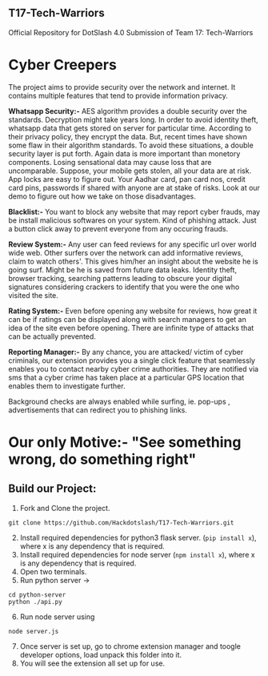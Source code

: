 ## T17-Tech-Warriors
Official Repository for DotSlash 4.0 Submission of Team 17: Tech-Warriors

# Cyber Creepers 
The project aims to provide security over the network and internet. It contains multiple features that tend to provide information privacy.

**Whatsapp Security:-** AES algorithm provides a double security over the standards. Decryption might take years long. In order to avoid identity theft, whatsapp data that gets stored on server for particular time. According to their privacy policy, they encrypt the data. But, recent times have shown some flaw in their algorithm standards. To avoid these situations, a double security layer is put forth. Again data is more important than monetory components. Losing sensational data may cause loss that are uncomparable. Suppose, your mobile gets stolen, all your data are at risk. App locks are easy to figure out. Your Aadhar card, pan card nos, credit card pins, passwords if shared with anyone are at stake of risks. Look at our demo to figure out how we take on those disadvantages.

**Blacklist:-** You want to block any website that may report cyber frauds, may be install malicious softwares on your system. Kind of phishing attack. Just a button click away to prevent everyone from any occuring frauds.

**Review System:-** Any user can feed reviews for any specific url over world wide web. Other surfers over the network can add informative reviews, claim to watch others'. This gives him/her an insight about the website he is going surf. Might be he is saved from future data leaks. Identity theft, browser tracking, searching patterns leading to obscure your digital signatures considering crackers to identify that you were the one who visited the site.

**Rating System:-** Even before opening any website for reviews, how great it can be if ratings can be displayed along with search managers to get an idea of the site even before opening. There are infinite type of attacks that can be actually prevented.

**Reporting Manager:-** By any chance, you are attacked/ victim of cyber criminals, our extension provides you a single click feature that seamlessly enables you to contact nearby cyber crime authorities. They are notified via sms that a cyber crime has taken place at a particular GPS location that enables them to investigate further.

Background checks are always enabled while surfing, ie. pop-ups , advertisements that can redirect you to phishing links.

# Our only Motive:- "See something wrong, do something right" 

## Build our Project:
1. Fork and Clone the project. 
``` 
git clone https://github.com/Hackdotslash/T17-Tech-Warriors.git 
```
2. Install required dependencies for python3 flask server.
(``` pip install x ```), where x is any dependency that is required.
3. Install required dependencies for node server 
(``` npm install x ```), where x is any dependency that is required.
4. Open two terminals.
5. Run python server -> 
```
cd python-server
python ./api.py
```
6. Run node server using 
``` 
node server.js
```
7. Once server is set up, go to chrome extension manager and toogle developer options, load unpack this folder into it. 
8. You will see the extension all set up for use.

